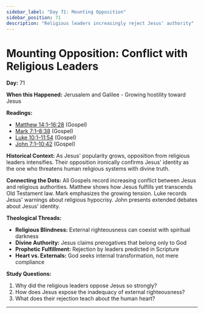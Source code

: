 ```yaml
---
sidebar_label: "Day 71: Mounting Opposition"
sidebar_position: 71
description: "Religious leaders increasingly reject Jesus' authority"
---
```


# Mounting Opposition: Conflict with Religious Leaders

**Day:** 71

**When this Happened:** Jerusalem and Galilee - Growing hostility toward Jesus

**Readings:**
- [Matthew 14:1–16:28](https://www.biblegateway.com/passage/?search=Matthew+14%3A1-16%3A28) (Gospel)
- [Mark 7:1–8:38](https://www.biblegateway.com/passage/?search=Mark+7%3A1-8%3A38) (Gospel)
- [Luke 10:1–11:54](https://www.biblegateway.com/passage/?search=Luke+10%3A1-11%3A54) (Gospel)
- [John 7:1–10:42](https://www.biblegateway.com/passage/?search=John+7%3A1-10%3A42) (Gospel)

**Historical Context:** As Jesus' popularity grows, opposition from religious leaders intensifies. Their opposition ironically confirms Jesus' identity as the one who threatens human religious systems with divine truth.

**Connecting the Dots:** All Gospels record increasing conflict between Jesus and religious authorities. Matthew shows how Jesus fulfills yet transcends Old Testament law. Mark emphasizes the growing tension. Luke records Jesus' warnings about religious hypocrisy. John presents extended debates about Jesus' identity.

****Theological Threads:****
- **Religious Blindness:** External righteousness can coexist with spiritual darkness
- **Divine Authority:** Jesus claims prerogatives that belong only to God
- **Prophetic Fulfillment:** Rejection by leaders predicted in Scripture
- **Heart vs. Externals:** God seeks internal transformation, not mere compliance

**Study Questions:**
1. Why did the religious leaders oppose Jesus so strongly?
2. How does Jesus expose the inadequacy of external righteousness?
3. What does their rejection teach about the human heart?

---